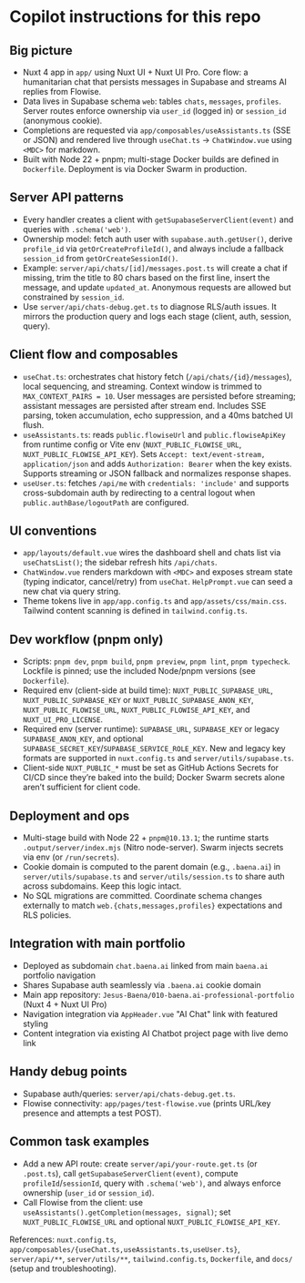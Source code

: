 # Copilot instructions for this repo

## Big picture
- Nuxt 4 app in `app/` using Nuxt UI + Nuxt UI Pro. Core flow: a humanitarian chat that persists messages in Supabase and streams AI replies from Flowise.
- Data lives in Supabase schema `web`: tables `chats`, `messages`, `profiles`. Server routes enforce ownership via `user_id` (logged in) or `session_id` (anonymous cookie).
- Completions are requested via `app/composables/useAssistants.ts` (SSE or JSON) and rendered live through `useChat.ts` → `ChatWindow.vue` using `<MDC>` for markdown.
- Built with Node 22 + pnpm; multi-stage Docker builds are defined in `Dockerfile`. Deployment is via Docker Swarm in production.

## Server API patterns
- Every handler creates a client with `getSupabaseServerClient(event)` and queries with `.schema('web')`.
- Ownership model: fetch auth user with `supabase.auth.getUser()`, derive `profile_id` via `getOrCreateProfileId()`, and always include a fallback `session_id` from `getOrCreateSessionId()`.
- Example: `server/api/chats/[id]/messages.post.ts` will create a chat if missing, trim the title to 80 chars based on the first line, insert the message, and update `updated_at`. Anonymous requests are allowed but constrained by `session_id`.
- Use `server/api/chats-debug.get.ts` to diagnose RLS/auth issues. It mirrors the production query and logs each stage (client, auth, session, query).

## Client flow and composables
- `useChat.ts`: orchestrates chat history fetch (`/api/chats/{id}/messages`), local sequencing, and streaming. Context window is trimmed to `MAX_CONTEXT_PAIRS = 10`. User messages are persisted before streaming; assistant messages are persisted after stream end. Includes SSE parsing, token accumulation, echo suppression, and a 40ms batched UI flush.
- `useAssistants.ts`: reads `public.flowiseUrl` and `public.flowiseApiKey` from runtime config or Vite env (`NUXT_PUBLIC_FLOWISE_URL`, `NUXT_PUBLIC_FLOWISE_API_KEY`). Sets `Accept: text/event-stream, application/json` and adds `Authorization: Bearer` when the key exists. Supports streaming or JSON fallback and normalizes response shapes.
- `useUser.ts`: fetches `/api/me` with `credentials: 'include'` and supports cross-subdomain auth by redirecting to a central logout when `public.authBase/logoutPath` are configured.

## UI conventions
- `app/layouts/default.vue` wires the dashboard shell and chats list via `useChatsList()`; the sidebar refresh hits `/api/chats`.
- `ChatWindow.vue` renders markdown with `<MDC>` and exposes stream state (typing indicator, cancel/retry) from `useChat`. `HelpPrompt.vue` can seed a new chat via query string.
- Theme tokens live in `app/app.config.ts` and `app/assets/css/main.css`. Tailwind content scanning is defined in `tailwind.config.ts`.

## Dev workflow (pnpm only)
- Scripts: `pnpm dev`, `pnpm build`, `pnpm preview`, `pnpm lint`, `pnpm typecheck`. Lockfile is pinned; use the included Node/pnpm versions (see `Dockerfile`).
- Required env (client-side at build time): `NUXT_PUBLIC_SUPABASE_URL`, `NUXT_PUBLIC_SUPABASE_KEY` or `NUXT_PUBLIC_SUPABASE_ANON_KEY`, `NUXT_PUBLIC_FLOWISE_URL`, `NUXT_PUBLIC_FLOWISE_API_KEY`, and `NUXT_UI_PRO_LICENSE`.
- Required env (server runtime): `SUPABASE_URL`, `SUPABASE_KEY` or legacy `SUPABASE_ANON_KEY`, and optional `SUPABASE_SECRET_KEY`/`SUPABASE_SERVICE_ROLE_KEY`. New and legacy key formats are supported in `nuxt.config.ts` and `server/utils/supabase.ts`.
- Client-side `NUXT_PUBLIC_*` must be set as GitHub Actions Secrets for CI/CD since they’re baked into the build; Docker Swarm secrets alone aren’t sufficient for client code.

## Deployment and ops
- Multi-stage build with Node 22 + `pnpm@10.13.1`; the runtime starts `.output/server/index.mjs` (Nitro node-server). Swarm injects secrets via env (or `/run/secrets`).
- Cookie domain is computed to the parent domain (e.g., `.baena.ai`) in `server/utils/supabase.ts` and `server/utils/session.ts` to share auth across subdomains. Keep this logic intact.
- No SQL migrations are committed. Coordinate schema changes externally to match `web.{chats,messages,profiles}` expectations and RLS policies.

## Integration with main portfolio
- Deployed as subdomain `chat.baena.ai` linked from main `baena.ai` portfolio navigation
- Shares Supabase auth seamlessly via `.baena.ai` cookie domain
- Main app repository: `Jesus-Baena/010-baena.ai-professional-portfolio` (Nuxt 4 + Nuxt UI Pro)
- Navigation integration via `AppHeader.vue` "AI Chat" link with featured styling
- Content integration via existing AI Chatbot project page with live demo link

## Handy debug points
- Supabase auth/queries: `server/api/chats-debug.get.ts`.
- Flowise connectivity: `app/pages/test-flowise.vue` (prints URL/key presence and attempts a test POST).

## Common task examples
- Add a new API route: create `server/api/your-route.get.ts` (or `.post.ts`), call `getSupabaseServerClient(event)`, compute `profileId`/`sessionId`, query with `.schema('web')`, and always enforce ownership (`user_id` or `session_id`).
- Call Flowise from the client: use `useAssistants().getCompletion(messages, signal)`; set `NUXT_PUBLIC_FLOWISE_URL` and optional `NUXT_PUBLIC_FLOWISE_API_KEY`.

References: `nuxt.config.ts`, `app/composables/{useChat.ts,useAssistants.ts,useUser.ts}`, `server/api/**`, `server/utils/**`, `tailwind.config.ts`, `Dockerfile`, and `docs/` (setup and troubleshooting).